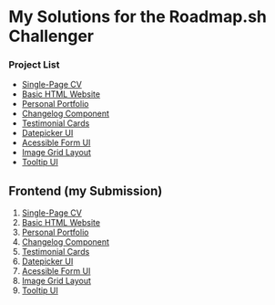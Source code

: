 # My Solutions for the Roadmap.sh Challenger

### Project List
- [Single-Page CV](https://roadmap.sh/projects/single-page-cv)
- [Basic HTML Website](https://roadmap.sh/projects/basic-html-website)
- [Personal Portfolio](https://roadmap.sh/projects/portfolio-website)
- [Changelog Component](https://roadmap.sh/projects/changelog-component)
- [Testimonial Cards](https://roadmap.sh/projects/testimonial-cards)
- [Datepicker UI](https://roadmap.sh/projects/datepicker-ui)
- [Acessible Form UI](https://roadmap.sh/projects/accessible-form-ui)
- [Image Grid Layout](https://roadmap.sh/projects/image-grid)
- [Tooltip UI]()

## Frontend (my Submission)
1. [Single-Page CV](https://github.com/SilvioFabian1/roadmap.sh-solutions/tree/main/Frontend-Projects/1-Single-Page-CV)
2. [Basic HTML Website](https://github.com/SilvioFabian1/roadmap.sh-solutions/tree/main/Frontend-Projects/2-Basic-HTML-Website)
3. [Personal Portfolio](https://github.com/SilvioFabian1/roadmap.sh-solutions/tree/main/Frontend-Projects/3-Personal-Portfolio)
4. [Changelog Component](https://github.com/SilvioFabian1/roadmap.sh-solutions/tree/main/Frontend-Projects/4-Changelog)
5. [Testimonial Cards](https://github.com/SilvioFabian1/roadmap.sh-solutions/tree/main/Frontend-Projects/5-Testimonial-cards)
6. [Datepicker UI](https://github.com/SilvioFabian1/roadmap.sh-solutions/tree/main/Frontend-Projects/6-Datepicker-UI)
7. [Acessible Form UI](https://github.com/SilvioFabian1/roadmap.sh-solutions/tree/main/Frontend-Projects/7-Acessible-Form-UI)
8. [Image Grid Layout](https://github.com/SilvioFabian1/roadmap.sh-solutions/tree/main/Frontend-Projects/8-Image-Grid-Layout)
9. [Tooltip UI]()